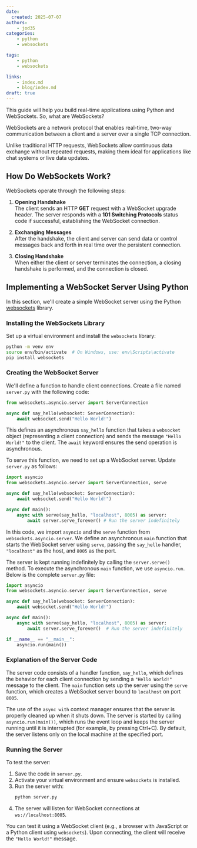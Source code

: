 ```yaml
---
date:
  created: 2025-07-07
authors:
    - jod35
categories:
    - python
    - websockets

tags:
    - python
    - websockets

links:
    - index.md
    - blog/index.md
draft: true
---
```


This guide will help you build real-time applications using Python and WebSockets. So, what are WebSockets?

WebSockets are a network protocol that enables real-time, two-way communication between a client and a server over a single TCP connection. 
<!-- more -->
Unlike traditional HTTP requests, WebSockets allow continuous data exchange without repeated requests, making them ideal for applications like chat systems or live data updates.

## How Do WebSockets Work?

WebSockets operate through the following steps:

1. **Opening Handshake**  
   The client sends an HTTP **GET** request with a WebSocket upgrade header. The server responds with a **101 Switching Protocols** status code if successful, establishing the WebSocket connection.

2. **Exchanging Messages**  
   After the handshake, the client and server can send data or control messages back and forth in real time over the persistent connection.

3. **Closing Handshake**  
   When either the client or server terminates the connection, a closing handshake is performed, and the connection is closed.

## Implementing a WebSocket Server Using Python

In this section, we'll create a simple WebSocket server using the Python [websockets](https://websockets.readthedocs.io/en/stable/index.html) library.

### Installing the WebSockets Library

Set up a virtual environment and install the `websockets` library:

```bash
python -m venv env
source env/bin/activate  # On Windows, use: env\Scripts\activate
pip install websockets
```

### Creating the WebSocket Server

We'll define a function to handle client connections. Create a file named `server.py` with the following code:

```python
from websockets.asyncio.server import ServerConnection

async def say_hello(websocket: ServerConnection):
    await websocket.send("Hello World!")
```

This defines an asynchronous `say_hello` function that takes a `websocket` object (representing a client connection) and sends the message `"Hello World!"` to the client. The `await` keyword ensures the send operation is asynchronous.

To serve this function, we need to set up a WebSocket server. Update `server.py` as follows:

```python
import asyncio
from websockets.asyncio.server import ServerConnection, serve

async def say_hello(websocket: ServerConnection):
    await websocket.send("Hello World!")

async def main():
    async with serve(say_hello, "localhost", 8005) as server:
        await server.serve_forever() # Run the server indefinitely
```

In this code, we import `asyncio` and the `serve` function from `websockets.asyncio.server`. We define an asynchronous `main` function that starts the WebSocket server using `serve`, passing the `say_hello` handler, `"localhost"` as the host, and `8005` as the port. 

The server is kept running indefinitely by calling the `server.serve()` method. To execute the asynchronous `main` function, we use `asyncio.run`. Below is the complete `server.py` file:

```python
import asyncio
from websockets.asyncio.server import ServerConnection, serve

async def say_hello(websocket: ServerConnection):
    await websocket.send("Hello World!")

async def main():
    async with serve(say_hello, "localhost", 8005) as server:
        await server.serve_forever()  # Run the server indefinitely

if __name__ == "__main__":
    asyncio.run(main())
```

### Explanation of the Server Code
The server code consists of a handler function, `say_hello`, which defines the behavior for each client connection by sending a `"Hello World!"` message to the client. The `main` function sets up the server using the `serve` function, which creates a WebSocket server bound to `localhost` on port `8005`.

The use of the `async with` context manager ensures that the server is properly cleaned up when it shuts down. The server is started by calling `asyncio.run(main())`, which runs the event loop and keeps the server running until it is interrupted (for example, by pressing Ctrl+C). By default, the server listens only on the local machine at the specified port.

### Running the Server
To test the server:
1. Save the code in `server.py`.
2. Activate your virtual environment and ensure `websockets` is installed.
3. Run the server with:
   ```bash
   python server.py
   ```
4. The server will listen for WebSocket connections at `ws://localhost:8005`.

You can test it using a WebSocket client (e.g., a browser with JavaScript or a Python client using `websockets`). Upon connecting, the client will receive the `"Hello World!"` message.
